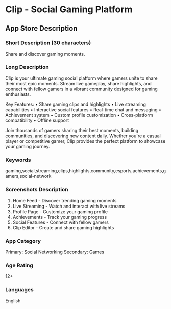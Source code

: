 # Clip - Social Gaming Platform

## App Store Description

### Short Description (30 characters)
Share and discover gaming moments.

### Long Description
Clip is your ultimate gaming social platform where gamers unite to share their most epic moments. Stream live gameplay, share highlights, and connect with fellow gamers in a vibrant community designed for gaming enthusiasts.

Key Features:
• Share gaming clips and highlights
• Live streaming capabilities
• Interactive social features
• Real-time chat and messaging
• Achievement system
• Custom profile customization
• Cross-platform compatibility
• Offline support

Join thousands of gamers sharing their best moments, building communities, and discovering new content daily. Whether you're a casual player or competitive gamer, Clip provides the perfect platform to showcase your gaming journey.

### Keywords
gaming,social,streaming,clips,highlights,community,esports,achievements,gamers,social-network

### Screenshots Description
1. Home Feed - Discover trending gaming moments
2. Live Streaming - Watch and interact with live streams
3. Profile Page - Customize your gaming profile
4. Achievements - Track your gaming progress
5. Social Features - Connect with fellow gamers
6. Clip Editor - Create and share gaming highlights

### App Category
Primary: Social Networking
Secondary: Games

### Age Rating
12+

### Languages
English